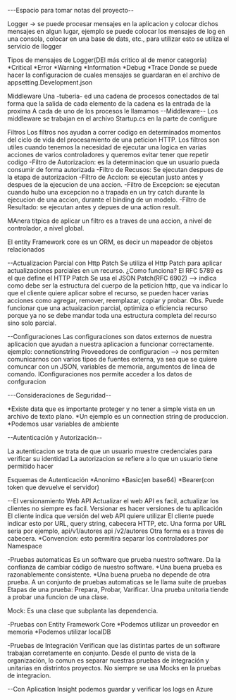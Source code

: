 ﻿---Espacio para tomar notas del proyecto--

Logger -> se puede procesar mensajes en la aplicacion y colocar dichos mensajes en algun lugar, ejemplo se puede colocar los mensajes de log
en una consola, colocar en una base de dats, etc., para utilizar esto se utiliza el servicio de Ilogger

Tipos de mensajes de Logger(DEl más critico al de menor categoría)
*Critical
*Error
*Warning
*Information
*Debug
*Trace
Donde se puede hacer la configuracion de cuales mensajes se guardaran en el archivo de appsetting.Development.json

Middleware
Una -tuberia- ed una cadena de procesos conectados de tal forma que la salida de  cada elemento de la cadena es la entrada de la proxima
A cada de uno de los procesos le llamamos --Middleware--
Los middleware se trabajan en el archivo Startup.cs en la parte de configure

Filtros
Los filtros nos ayudan a correr codigo en determinados momentos del ciclo de vida del procesamiento de una peticion HTTP.
Los filtros son utiles cuando tenemos la necesidad de ejecutar una logica en varias acciones de varios controladores y queremos evitar tener
que repetir codigo 
-Filtro de Autorizacion: es la determinacion que un usuario pueda consumir de forma autorizada
-Filtro de Recusos: Se ejecutan despues de la etapa de autorizacion
-Filtro de Accion: se ejecutan justo antes y despues de la ejecucion de una accion.
-Filtro de Excepcion: se ejecutan cuando hubo una excepcion no a trapada en un try catch durante la ejecucion de una accion, durante el binding de un modelo.
-Filtro de Resultado: se ejecutan antes y depues de una action result.

MAnera titpica de aplicar un filtro es a traves de una accion, a nivel de controlador, a nivel global.

El entity Framework core es un ORM, es decir un mapeador de objetos relacionados

--Actualizacion Parcial con Http Patch
Se utiliza el Http Patch para aplicar actualizaciones parciales en un recurso.
¿Como funciona?
El RFC 5789 es el que define el HTTP Patch
Se usa el JSON Patch(RFC 6902) --> indica como debe ser la estructura del cuerpo de la peticion http, que va indicar lo que el cliente quiere aplicar
sobre el recurso, se pueden hacer varias acciones como agregar, remover, reemplazar, copiar y probar.
Obs. Puede funcionar que una actuaizacion parcial, optimiza o eficiencia  recurso porque ya no se debe mandar toda una estructura completa del recurso sino
solo parcial.

--Configuraciones
Las configuraciones son datos externos de nuestra aplicacion que ayudan a nuestra aplicacion a funcionar correctamente.
ejemplo: connetionstring
Proveedores de configuracion --> nos permiten comunicarnos con varios tipos de fuentes externa, ya sea que se quiere comuncar con un JSON,
variables de memoria, argumentos de linea de comando.
IConfiguraciones nos permite acceder a los datos de confguracion

---Consideraciones de Seguridad--

*Existe data que es importante proteger y no tener a simple vista en un archivo de texto plano.
*Un ejemplo es un connection string de produccion.
*Podemos usar variables de ambiente

--Autenticación y Autorización--

La autenticacion se trata de que un usuario muestre credenciales para verificar su identidad
La autorizacion se refiere a lo que un usuario tiene permitido hacer

Esquemas de Autenticación
*Anonimo
*Basic(en base64)
*Bearer(con token que devuelve el servidor)

--El versionamiento Web API
Actualizar el web API es facil, actualizar los clientes no siempre es facil.
Versionar es hacer versiones de tu aplicación
El cliente indica que versión del web API quiere utilizar
El cliente puede indicar esto por URL, query string, cabecera HTTP, etc.
Una forma por URL seria por ejemplo, api/v1/autores    api /v2/autores
Otra forma es a traves de cabecera.
*Convencion: esto permitira separar los controladores por Namespace

-Pruebas automaticas
Es un software que prueba nuestro software.
Da la confianza de cambiar código de nuestro software.
*Una buena prueba es razonablemente consistente.
*Una buena prueba no depende de otra prueba.
A un conjunto de pruebas automaticas se le llama suite de pruebas
Etapas de una prueba: Prepara, 
					  Probar,
					  Varificar.
Una prueba unitoria tiende a probar una funcion de una clase.

Mock: Es una clase que subplanta las dependencia.

-Pruebas con Entity Framework Core
*Podemos utilizar un proveedor en memoria
*Podemos utilizar localDB

-Pruebas de Integración
Verifican que las distintas partes de un software trabajan corretamente en conjunto.
Desde el punto de vista de la organización, lo comun es separar nuestras pruebas de integración y unitarias
en distrintos proyectos.
No siempre se usa Mocks en la pruebas de integracion.

--Con Aplication Insight podemos guardar y verificar los logs en Azure
